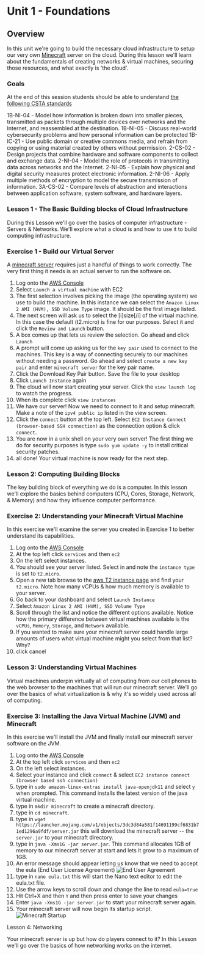 # Unit 1 - Foundations

## Overview
In this unit we're going to build the necessary cloud infrastructure to setup our very own [Minecraft](https://www.minecraft.net/en-us/) server on the cloud. During this lesson we'll learn about the fundamentals of creating networks & virtual machines, securing those resources, and what exactly is 'the cloud'.

### Goals
At the end of this session students should be able to understand [the following CSTA standards](https://www.doe.k12.de.us/cms/lib/DE01922744/Centricity/Domain/176/CSTA%20Computer%20Science%20Standards%20Revised%202017.pdf)

1B-NI-04 - Model how information is broken down into smaller pieces, transmitted as packets through
multiple devices over networks and the Internet, and reassembled at the destination.
1B-NI-05 - Discuss real-world cybersecurity problems and how personal information can be protected
1B-IC-21 - Use public domain or creative commons media, and refrain from copying or using material
created by others without permission.
2-CS-02 - Design projects that combine hardware and software components to collect and exchange
data.
2-NI-04 - Model the role of protocols in transmitting data across networks and the Internet.
2-NI-05 - Explain how physical and digital security measures protect electronic information.
2-NI-06 - Apply multiple methods of encryption to model the secure transmission of information.
3A-CS-02 - Compare levels of abstraction and interactions between application software, system
software, and hardware layers.

### Lesson 1 - The Basic Building blocks of Cloud Infrastructure

During this Lesson we'll go over the basics of computer infrastructure - Servers & Networks. We'll explore what a cloud is and how to use it to build computing infrastructure.

### Exercise 1 - Build our Virtual Server

A [minecraft server](https://minecraft.gamepedia.com/Tutorials/Setting_up_a_server) requires just a handful of things to work correctly. The very first thing it needs is an actual server to run the software on.

1. Log onto the [AWS Console](https://aws.amazon.com/console/)
2. Select `Launch a virtual machine` with EC2
3. The first selection involves picking the image (the operating system) we use to build the machine. In this instance we can select the `Amazon Linux 2 AMI (HVM), SSD Volume Type` image. It should be the first image listed.
4. The next screen will ask us to select the [i]size[/i] of the virtual machine. In this case the default (t2.micro) is fine for our purposes. Select it and click the `Review and Launch` button.
5. A box comes up that lets us review the selection. Go ahead and click `Launch`
6. A prompt will come up asking us for the `key pair` used to connect to the machines. This key is a way of connecting securely to our machines without needing a password. Go ahead and select `create a new key pair` and enter `minecraft server` for the key pair name.
7. Click the Download Key Pair button. Save the file to your desktop
8. Click `Launch Instance` again
9. The cloud will now start creating your server. Click the `view launch log` to watch the progress.
10. When its complete click `view instances`
11. We have our server! Now we need to connect to it and setup minecraft. Make a note of the `ipv4 public ip` listed in the view screen.
12. Click the `connect` button at the top left. Select `EC2 Instance Connect (browser-based SSH connection)` as the connection option & click `connect`.
13. You are now in a unix shell on your very own server! The first thing we do for security purposes is type `sudo yum update -y` to install critical security patches. 
14. all done! Your virtual machine is now ready for the next step.

### Lesson 2:  Computing Building Blocks

The key building block of everything we do is a computer. In this lesson we'll explore the basics behind computers (CPU, Cores, Storage, Network, & Memory) and how they influence computer performance.

### Exercise 2: Understanding your Minecraft Virtual Machine

In this exercise we'll examine the server you created in Exercise 1 to better understand its capabilities.

1. Log onto the [AWS Console](https://aws.amazon.com/console/)
2. At the top left click `services` and then `ec2`
3. On the left select instances.
4. You should see your server listed. Select in and note the `instance type` is set to `t2.micro`.
5. Open a new tab browse to the [aws T2 instance page](https://aws.amazon.com/ec2/instance-types/t2/) and find your `t2.micro`. Note how many vCPUs & how much memory is available to your server.
6. Go back to your dashboard and select `Launch Instance`
7. Select `Amazon Linux 2 AMI (HVM), SSD Volume Type`
8. Scroll through the list and notice the different options available. Notice how the primary difference between virtual machines available is the `vCPUs`, `Memory`, `Storage`, and `Network` available.
9. If you wanted to make sure your minecraft server could handle large amounts of users what virtual machine might you select from that list? Why?
9. click cancel

### Lesson 3: Understanding Virtual Machines

Virtual machines underpin virtually all of computing from our cell phones to the web browser to the machines that will run our minecraft server. We'll go over the basics of what virtualization is & why it's so widely used across all of computing.

### Exercise 3: Installing the Java Virtual Machine (JVM) and Minecraft

In this exercise we'll install the JVM and finally install our minecraft server software on the JVM.

1. Log onto the [AWS Console](https://aws.amazon.com/console/)
2. At the top left click `services` and then `ec2`
3. On the left select instances.
4. Select your instance and click `connect` & select `EC2 instance connect (browser based ssh connection)`
5. type in `sudo amazon-linux-extras install java-openjdk11` and select `y` when prompted. This command installs the latest version of the java virtual machine.
6. type in `mkdir minecraft` to create a minecraft directory.
7. type in `cd minecraft`.
8. type in `wget https://launcher.mojang.com/v1/objects/3dc3d84a581f14691199cf6831b71ed1296a9fdf/server.jar` this will download the minecraft server -- the `server.jar` to your minecraft directory.
9. type in `java -Xms1G -jar server.jar`. This command allocates 1GB of memory to our minecraft server at start and lets it grow to a maximum of 1GB.
10. An error message should appear letting us know that we need to accept the eula (End User License Agreement)
![End User Agreement](https://i.imgur.com/ItZyQBt.png)
11. type in `nano eula.txt` this will start the Nano text editor to edit the eula.txt file.
12. Use the arrow keys to scroll down and change the line to read `eula=true`
13. Hit Ctrl+X and then `Y` and then press enter to save your changes
14. Enter `java -Xms1G -jar server.jar` to start your minecraft server again.
15. Your minecraft server will now begin its startup script.
![Minecraft Startup](https://i.imgur.com/vMwhb63.png)

Lesson 4: Networking

Your minecraft server is up but how do players connect to it? In this Lesson we'll go over the basics of how networking works on the internet.